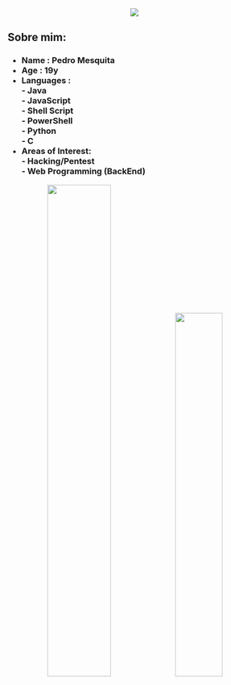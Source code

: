 <div align="center">
  <img src='./bannergit.png'>
</div>
<h2> Sobre mim: </h2>
<h3>
  <ul>
    <li> Name : Pedro Mesquita </li>
    <li> Age : 19y
    <li> Languages :<br> - Java <br> -  JavaScript <br> - Shell Script <br> - PowerShell <br> - Python <br> - C</li> 
    <li> Areas of Interest:
       <br>- Hacking/Pentest
       <br>- Web Programming (BackEnd)
    </li>
  </ul>
</h3>
<div align="center">
  <img src='https://github-readme-stats.vercel.app/api?username=SauloAndre&theme=vision-friendly-dark' width="50%">
  <img src='https://github-readme-stats.vercel.app/api/top-langs/?username=SauloAndre&layout=compact&theme=vision-friendly-dark' width="43%">
</div>
